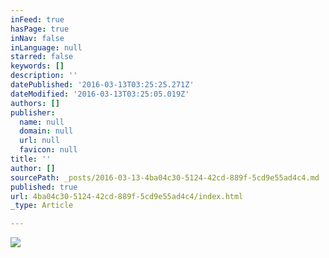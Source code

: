 ```yaml
---
inFeed: true
hasPage: true
inNav: false
inLanguage: null
starred: false
keywords: []
description: ''
datePublished: '2016-03-13T03:25:25.271Z'
dateModified: '2016-03-13T03:25:05.019Z'
authors: []
publisher:
  name: null
  domain: null
  url: null
  favicon: null
title: ''
author: []
sourcePath: _posts/2016-03-13-4ba04c30-5124-42cd-889f-5cd9e55ad4c4.md
published: true
url: 4ba04c30-5124-42cd-889f-5cd9e55ad4c4/index.html
_type: Article

---
```

![](https://the-grid-user-content.s3-us-west-2.amazonaws.com/4ab8c414-1b8d-4798-987b-25f33587e0eb.jpg)